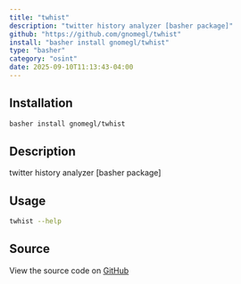 ```yaml
---
title: "twhist"
description: "twitter history analyzer [basher package]"
github: "https://github.com/gnomegl/twhist"
install: "basher install gnomegl/twhist"
type: "basher"
category: "osint"
date: 2025-09-10T11:13:43-04:00
---
```


## Installation

```bash
basher install gnomegl/twhist
```

## Description

twitter history analyzer [basher package]

## Usage

```bash
twhist --help
```

## Source

View the source code on [GitHub](https://github.com/gnomegl/twhist)
